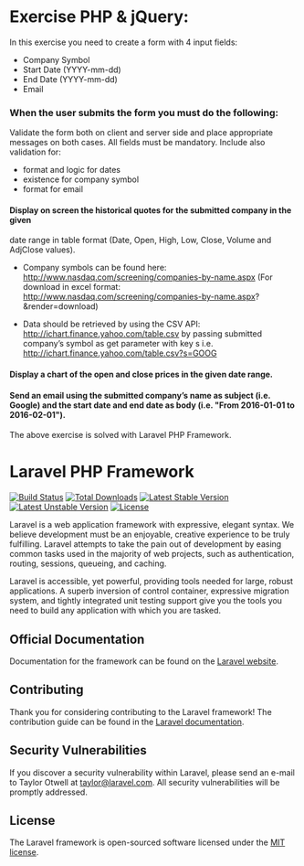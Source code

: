 # Exercise PHP & jQuery:

In this exercise you need to create a form with 4 input fields:
- Company Symbol
- Start Date (YYYY-mm-dd)
- End Date (YYYY-mm-dd)
- Email

### When the user submits the form you must do the following:
Validate the form both on client and server side and place appropriate messages
on both cases. All fields must be mandatory. Include also validation for:
- format and logic for dates
- existence for company symbol
- format for email

#### Display on screen the historical quotes for the submitted company in the given
date range in table format (Date, Open, High, Low, Close, Volume and AdjClose
values).
- Company symbols can be found here:
http://www.nasdaq.com/screening/companies-by-name.aspx (For download in excel
format: http://www.nasdaq.com/screening/companies-by-name.aspx?
&render=download)

- Data should be retrieved by using the CSV API:
http://ichart.finance.yahoo.com/table.csv by passing submitted company’s symbol as get parameter with key s i.e. http://ichart.finance.yahoo.com/table.csv?s=GOOG

#### Display a chart of the open and close prices in the given date range.

#### Send an email using the submitted company’s name as subject (i.e. Google) and the start date and end date as body (i.e. "From 2016-01-01 to 2016-02-01").


The above exercise is solved with Laravel PHP Framework.


# Laravel PHP Framework

[![Build Status](https://travis-ci.org/laravel/framework.svg)](https://travis-ci.org/laravel/framework)
[![Total Downloads](https://poser.pugx.org/laravel/framework/d/total.svg)](https://packagist.org/packages/laravel/framework)
[![Latest Stable Version](https://poser.pugx.org/laravel/framework/v/stable.svg)](https://packagist.org/packages/laravel/framework)
[![Latest Unstable Version](https://poser.pugx.org/laravel/framework/v/unstable.svg)](https://packagist.org/packages/laravel/framework)
[![License](https://poser.pugx.org/laravel/framework/license.svg)](https://packagist.org/packages/laravel/framework)

Laravel is a web application framework with expressive, elegant syntax. We believe development must be an enjoyable, creative experience to be truly fulfilling. Laravel attempts to take the pain out of development by easing common tasks used in the majority of web projects, such as authentication, routing, sessions, queueing, and caching.

Laravel is accessible, yet powerful, providing tools needed for large, robust applications. A superb inversion of control container, expressive migration system, and tightly integrated unit testing support give you the tools you need to build any application with which you are tasked.

## Official Documentation

Documentation for the framework can be found on the [Laravel website](http://laravel.com/docs).

## Contributing

Thank you for considering contributing to the Laravel framework! The contribution guide can be found in the [Laravel documentation](http://laravel.com/docs/contributions).

## Security Vulnerabilities

If you discover a security vulnerability within Laravel, please send an e-mail to Taylor Otwell at taylor@laravel.com. All security vulnerabilities will be promptly addressed.

## License

The Laravel framework is open-sourced software licensed under the [MIT license](http://opensource.org/licenses/MIT).

